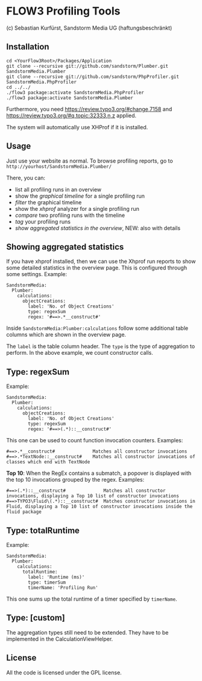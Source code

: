 FLOW3 Profiling Tools
=====================
(c) Sebastian Kurfürst, Sandstorm Media UG (haftungsbeschränkt)

Installation
------------

```
cd <YourFlow3Root>/Packages/Application
git clone --recursive git://github.com/sandstorm/Plumber.git SandstormMedia.Plumber
git clone --recursive git://github.com/sandstorm/PhpProfiler.git SandstormMedia.PhpProfiler
cd ../../
./flow3 package:activate SandstormMedia.PhpProfiler
./flow3 package:activate SandstormMedia.Plumber
```

Furthermore, you need https://review.typo3.org/#change,7158 and https://review.typo3.org/#q,topic:32333,n,z applied.

The system will automatically use XHProf if it is installed.

Usage
-----

Just use your website as normal. To browse profiling reports, go to `http://yourhost/SandstormMedia.Plumber/`

There, you can:

* list all profiling runs in an overview
* show the *graphical timeline* for a single profiling run
* *filter* the graphical timeline
* show the *xhprof* analyzer for a single profiling run
* *compare* two profiling runs with the timeline
* *tag* your profiling runs
* *show aggregated statistics in the overview*, NEW: also with details

Showing aggregated statistics
-----------------------------

If you have xhprof installed, then we can use the Xhprof run reports to show some detailed
statistics in the overview page. This is configured through some settings. Example:

```
SandstormMedia:
  Plumber:
    calculations:
      objectCreations:
        label: 'No. of Object Creations'
        type: regexSum
        regex: '#==>.*__construct#'
```

Inside `SandstormMedia:Plumber:calculations` follow some additional table columns which are shown in the overview page.

The `label` is the table column header. The `type` is the type of aggregation to perform. In the above example, we count constructor calls.

Type: regexSum
--------------

Example:
```
SandstormMedia:
  Plumber:
    calculations:
      objectCreations:
        label: 'No. of Object Creations'
        type: regexSum
        regex: '#==>(.*)::__construct#'
```


This one can be used to count function invocation counters. Examples:

```
#==>.*__construct#              Matches all constructor invocations
#==>.*TextNode::__construct#    Matches all constructor invocations of classes which end with TextNode
```

**Top 10**: When the RegEx contains a submatch, a popover is displayed with the top 10 invocations grouped by the regex. Examples:

```
#==>(.*)::__construct#              Matches all constructor invocations, displaying a Top 10 list of constructor invocations
#==>TYPO3\Fluid\(.*)::__construct#  Matches constructor invocations in Fluid, displaying a Top 10 list of constructor invocations inside the fluid package
```

Type: totalRuntime
------------------

Example:
```
SandstormMedia:
  Plumber:
    calculations:
      totalRuntime:
        label: 'Runtime (ms)'
        type: timerSum
        timerName: 'Profiling Run'
```

This one sums up the total runtime of a timer specified by `timerName`.

Type: [custom]
--------------

The aggregation types still need to be extended. They have to be implemented in the CalculationViewHelper.

License
-------

All the code is licensed under the GPL license.